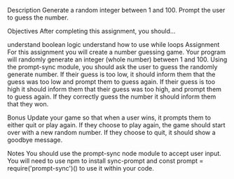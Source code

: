Description
Generate a random integer between 1 and 100. Prompt the user to guess the number.

Objectives
After completing this assignment, you should…

understand boolean logic
understand how to use while loops
Assignment
For this assignment you will create a number guessing game. Your program will randomly generate an integer (whole number) between 1 and 100. Using the prompt-sync module, you should ask the user to guess the randomly generate number. If their guess is too low, it should inform them that the guess was too low and prompt them to guess again. If their guess is too high it should inform them that their guess was too high, and prompt them to guess again. If they correctly guess the number it should inform them that they won.

Bonus
Update your game so that when a user wins, it prompts them to either quit or play again. If they choose to play again, the game should start over with a new random number. If they choose to quit, it should show a goodbye message.

Notes
You should use the prompt-sync node module to accept user input. You will need to use npm to install sync-prompt and const prompt = require('prompt-sync')() to use it within your code.